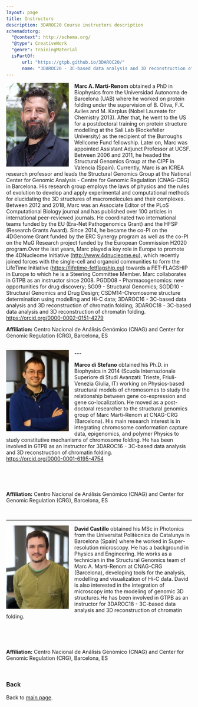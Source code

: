 ```yaml
---
layout: page
title: Instructors
description: 3DAROC20 Course instructors description
schemadotorg:
  "@context": http://schema.org/
  "@type": CreativeWork
  "genre": TrainingMaterial
  isPartOf:
      url: "https://gtpb.github.io/3DAROC20/"
      name: "3DAROC20 - 3C-based data analysis and 3D reconstruction of chromatin folding"
---
```



<img src="./images/instructors/Marc_Marti-Renom.jpeg" width="170px" align="left" style="margin-right: 3%; margin-bottom: 0.3em;">

**Marc A. Marti-Renom** obtained a PhD in Biophysics from the Universidad Autonoma de Barcelona (UAB) where he worked on protein folding under the supervision of B. Oliva, F.X. Aviles and M. Karplus (Nobel Laureate for Chemistry 2013). After that, he went to the US for a postdoctoral training on protein structure modelling at the Sali Lab (Rockefeller University) as the recipient of the Burroughs Wellcome Fund fellowship. Later on, Marc was appointed Assistant Adjunct Professor at UCSF. Between 2006 and 2011, he headed the Structural Genomics Group at the CIPF in Valencia (Spain). Currently, Marc is an ICREA research professor and leads the Structural Genomics Group at the National Center for Genomic Analysis - Centre for Genomic Regulation (CNAG-CRG) in Barcelona. His research group employs the laws of physics and the rules of evolution to develop and apply experimental and computational methods for elucidating the 3D structures of macromolecules and their complexes. 
Between 2012 and 2018, Marc was an Associate Editor of the PLoS Computational Biology journal and has published over 100 articles in international peer-reviewed journals. He coordinated two international teams funded by the EU (Era-Net Pathogenomics Grant) and the HFSP (Research Grants Award). Since 2014, he became the co-PI on the 4DGenome Grant funded by the ERC Synergy program as well as the co-PI on the MuG Research project funded by the European Commission H2020 program.Over the last years, Marc played a key role in Europe to promote the 4DNucleome Initiative (http://www.4dnucleome.eu), which recently joined forces with the single-cell and organoid communities to form the LifeTime Initiative (https://lifetime-fetflagship.eu) towards a FET-FLAGSHIP in Europe to which he is a Steering Committee Member. Marc collaborates in GTPB as an instructor since 2008. PGDD08 - Pharmacogenomics: new opportunities for drug discovery; SG09 - Structural Genomics; SGDD10 - Structural Genomics and Drug Design; CSDM14-Chromosome structure determination using modelling and Hi-C data; 3DAROC16 - 
3C-based data analysis and 3D reconstruction of chromatin folding; 3DAROC18 - 3C-based data analysis and 3D reconstruction of chromatin folding.
<br>
https://orcid.org/0000-0002-0151-4279
<br>

**Affiliation:** Centro Nacional de Análisis Genómico (CNAG) and Center for Genomic Regulation (CRG), Barcelona, ES

 <br/>
---



<img src="./images/instructors/Marco_di_Stefano.jpg" height="220px" width="170px" align="left" style="margin-right: 3%; margin-bottom: 0.3em;">

**Marco di Stefano** obtained his Ph.D. in Biophysics in 2014 (Scuola Internazionale Superiore di Studi Avanzati: Trieste, Friuli-Venezia Giulia, IT) working on Physics-based structural models of chromosomes to study the relationship between gene co-expression and gene co-localization. He moved as a post-doctoral researcher to the structural genomics group of Marc Marti-Renom at CNAG-CRG (Barcelona). His main research interest is in integrating chromosome conformation capture data, epigenomics, and polymer Physics to study constitutive mechanisms of chromosome folding. He has been involved in GTPB as an instructor for 3DAROC16 - 3C-based data analysis and 3D reconstruction of chromatin folding.<br>
https://orcid.org/0000-0001-6195-4754

<br><br><br>

**Affiliation:** Centro Nacional de Análisis Genómico (CNAG) and Center for Genomic Regulation (CRG), Barcelona, ES

<br/>

---



<img src="./images/instructors/David_Castillo.JPG" width="170px" align="left" style="margin-right: 3%; margin-bottom: 0.3em;">

**David Castillo**  obtained his MSc in Photonics from the Universitat Politècnica de Catalunya in Barcelona (Spain) where he worked in Super-resolution microscopy. He has a background in Physics and Engineering. He works as a technician in the Structural Genomics team of Marc A. Martí-Renom at CNAG-CRG (Barcelona), developing tools for the analysis, modelling and visualization of Hi-C data. David is also interested in the integration of microscopy into the modeling of genomic 3D structures.He has been involved in GTPB as an instructor for 3DAROC18 - 3C-based data analysis and 3D reconstruction of chromatin folding.

<br><br><br>

 **Affiliation:** Centro Nacional de Análisis Genómico (CNAG) and Center for Genomic Regulation (CRG), Barcelona, ES

<br/>


### Back

Back to [main page](../index.md).
